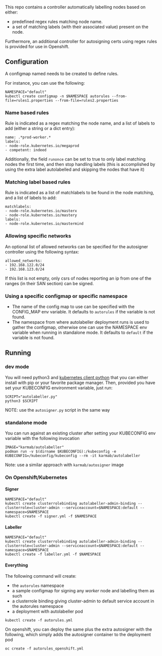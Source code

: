 This repo contains a controller automatically labelling nodes based on either:

- predefined regex rules matching node name.
- a set of matching labels (with their associated value) present on the node.

Furthermore, an additional controller for autosigning certs using regex rules is provided for use in Openshift.


## Configuration

A configmap named needs to be created to define rules. 

For instance, you can use the following:

```
NAMESPACE="default"
kubectl create configmap -n $NAMESPACE autorules --from-file=rules1.properties --from-file=rules2.properties
```

### Name based rules

Rule is indicated as a regex matching the node name, and a list of labels to add (either a string or a dict entry):

```
name: .*prod-worker.*
labels:
- node-role.kubernetes.io/megaprod
- competent: indeed
```

Additionally, the field `runonce` can be set to true to only label matching nodes the first time, and then stop handling labels (this is accomplished by using the extra label autolabelled and skipping the nodes that have it)


### Matching label based rules

Rule is indicated as a list of matchlabels to be found in the node matching, and a list of labels to add:

```
matchlabels:
- node-role.kubernetes.io/masterx
- node-role.kubernetes.io/mastery
labels:
- node-role.kubernetes.io/mastermind
```

### Allowing specific networks

An optional list of allowed networks can be specified for the autosigner controller using the following syntax: 

```
allowed_networks:
- 192.168.122.0/24
- 192.168.123.0/24
```

If this list is not empty, only csrs of nodes reporting an ip from one of the ranges (in their SAN section) can be signed.


### Using a specific configmap or specific namespace

- The name of the config map to use can be specified with the CONFIG_MAP env variable. It defaults to `autorules` if the variable is not found.
- The namespace from where autolabeller deployment runs is used to gather the configmap, otherwise one can use the NAMESPACE env variable when running in standalone mode. It defaults to `default` if the variable is not found.

## Running

### dev mode

You will need python3 and [kubernetes client python](https://github.com/kubernetes-client/python) that you can either install with pip or your favorite package manager. Then, provided you have set your KUBECONFIG environment variable, just run:

```
SCRIPT="autolabeller.py"
python3 $SCRIPT
```

NOTE: use the `autosigner.py` script in the same way

### standalone mode

You can run against an existing cluster after setting your KUBECONFIG env variable with the following invocation

```
IMAGE="karmab/autolabeller"
podman run -v $(dirname $KUBECONFIG):/kubeconfig -e KUBECONFIG=/kubeconfig/kubeconfig --rm -it karmab/autolabeller
```

Note: use a similar approach with `karmab/autosigner` image

### On Openshift/Kubernetes

#### Signer

```
NAMESPACE="default"
kubectl create clusterrolebinding autolabeller-admin-binding --clusterrole=cluster-admin --serviceaccount=$NAMESPACE:default --namespace=$NAMESPACE
kubectl create -f signer.yml -f $NAMESPACE
```

#### Labeller

```
NAMESPACE="default"
kubectl create clusterrolebinding autolabeller-admin-binding --clusterrole=cluster-admin --serviceaccount=$NAMESPACE:default --namespace=$NAMESPACE
kubectl create -f labeller.yml -f $NAMESPACE
```

#### Everything

The following command will create:

- the `autorules` namespace
- a sample configmap for signing any *worker* node and labelling them as such
- a clusterrole binding giving cluster-admin to default service account in the autorules namespace
- a deployment with autolabeller pod

```
kubectl create -f autorules.yml
```

On openshift, you can deploy the same plus the extra autosigner with the following, which simply adds the autosigner container to the deployment pod

```
oc create -f autorules_openshift.yml
```
